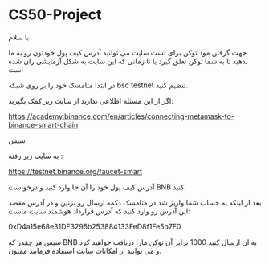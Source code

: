 # CS50-Project

با سلام

جهت گرفتن مود توکن برای تست سایت می توانید آدرس کیف پول خودتون رو به ما بدهید تا به شما توکن تعلق گیرد یا تا زمانی که این سایت به شکل آزمایشی ران شده است

در ابتدا متامسک خود را بر روی شبکه bsc testnet تنظیم کنید.

اگز از این مسئله اطلاعی ندارید از سایت زیر کمک بگیرید:

https://academy.binance.com/en/articles/connecting-metamask-to-binance-smart-chain

سپس

به سایت زیر رفته :

https://testnet.binance.org/faucet-smart

آدرس کیف پول خود را آن جا وارد کنید و درخواست BNB کنید.

بعد از اینکه به حساب شما واریز شد در متامسک دکمه ارسال رو بزنین و در آدرس مقصد این آدرس رو وارد کنید که آدرس قرارداد هوشمند سایت ماست:

0xD4a15e68e31DF3295b253884133FeD8f1Fe5b7F0

سپس هر چقدر که BNB به ان ارسال کنید 1000 برابر آن توکن مارا دریافت خواهید کرد و می توانید از امکانات سایت استفاده فرمایید
ممنون.
